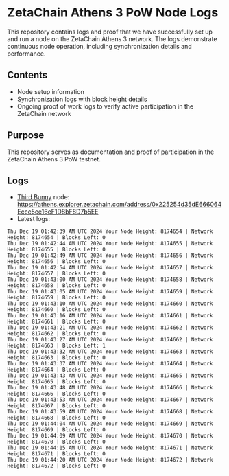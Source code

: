 # ZetaChain Athens 3 PoW Node Logs
This repository contains logs and proof that we have successfully set up and run a node on the ZetaChain Athens 3 network. The logs demonstrate continuous node operation, including synchronization details and performance.

## Contents
- Node setup information
- Synchronization logs with block height details
- Ongoing proof of work logs to verify active participation in the ZetaChain network

## Purpose
This repository serves as documentation and proof of participation in the ZetaChain Athens 3 PoW testnet.

## Logs

- [Third Bunny](https://thirdbunny.xyz/) node: https://athens.explorer.zetachain.com/address/0x225254d35dE666064Eccc5ce16eF1D8bF8D7b5EE
- Latest logs:
```
Thu Dec 19 01:42:39 AM UTC 2024 Your Node Height: 8174654 | Network Height: 8174654 | Blocks Left: 0
Thu Dec 19 01:42:44 AM UTC 2024 Your Node Height: 8174655 | Network Height: 8174655 | Blocks Left: 0
Thu Dec 19 01:42:49 AM UTC 2024 Your Node Height: 8174656 | Network Height: 8174656 | Blocks Left: 0
Thu Dec 19 01:42:54 AM UTC 2024 Your Node Height: 8174657 | Network Height: 8174657 | Blocks Left: 0
Thu Dec 19 01:43:00 AM UTC 2024 Your Node Height: 8174658 | Network Height: 8174658 | Blocks Left: 0
Thu Dec 19 01:43:05 AM UTC 2024 Your Node Height: 8174659 | Network Height: 8174659 | Blocks Left: 0
Thu Dec 19 01:43:10 AM UTC 2024 Your Node Height: 8174660 | Network Height: 8174660 | Blocks Left: 0
Thu Dec 19 01:43:16 AM UTC 2024 Your Node Height: 8174661 | Network Height: 8174661 | Blocks Left: 0
Thu Dec 19 01:43:21 AM UTC 2024 Your Node Height: 8174662 | Network Height: 8174662 | Blocks Left: 0
Thu Dec 19 01:43:27 AM UTC 2024 Your Node Height: 8174662 | Network Height: 8174663 | Blocks Left: 1
Thu Dec 19 01:43:32 AM UTC 2024 Your Node Height: 8174663 | Network Height: 8174663 | Blocks Left: 0
Thu Dec 19 01:43:37 AM UTC 2024 Your Node Height: 8174664 | Network Height: 8174664 | Blocks Left: 0
Thu Dec 19 01:43:43 AM UTC 2024 Your Node Height: 8174665 | Network Height: 8174665 | Blocks Left: 0
Thu Dec 19 01:43:48 AM UTC 2024 Your Node Height: 8174666 | Network Height: 8174666 | Blocks Left: 0
Thu Dec 19 01:43:53 AM UTC 2024 Your Node Height: 8174667 | Network Height: 8174667 | Blocks Left: 0
Thu Dec 19 01:43:59 AM UTC 2024 Your Node Height: 8174668 | Network Height: 8174668 | Blocks Left: 0
Thu Dec 19 01:44:04 AM UTC 2024 Your Node Height: 8174669 | Network Height: 8174669 | Blocks Left: 0
Thu Dec 19 01:44:09 AM UTC 2024 Your Node Height: 8174670 | Network Height: 8174670 | Blocks Left: 0
Thu Dec 19 01:44:15 AM UTC 2024 Your Node Height: 8174671 | Network Height: 8174671 | Blocks Left: 0
Thu Dec 19 01:44:20 AM UTC 2024 Your Node Height: 8174672 | Network Height: 8174672 | Blocks Left: 0
```
